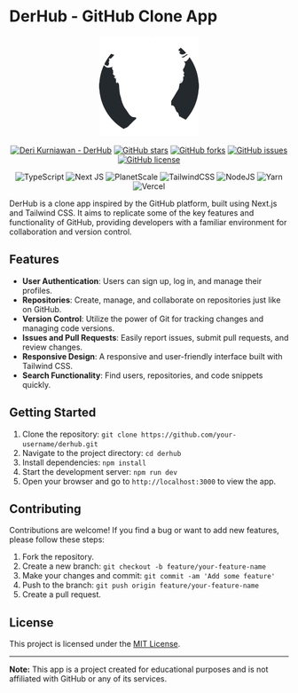# DerHub - GitHub Clone App

<div align="center">
  <img src="/public/derhub-gh-180x180.png" alt="DerHub Logo" width="180" height="180"/>
</div>

<div align="center">

[![Deri Kurniawan - DerHub](https://img.shields.io/static/v1?label=Deri%20Kurniawan&message=DerHub&color=blue&logo=github)](https://github.com/Deri-Kurniawan/derhub "Go to GitHub repo")
[![GitHub stars](https://img.shields.io/github/stars/deri-kurniawan/derhub)](https://github.com/deri-kurniawan/derhub/stargazers)
[![GitHub forks](https://img.shields.io/github/forks/deri-kurniawan/derhub)](https://github.com/deri-kurniawan/derhub/network/members)
[![GitHub issues](https://img.shields.io/github/issues/deri-kurniawan/derhub)](https://github.com/deri-kurniawan/derhub/issues)
[![GitHub license](https://img.shields.io/github/license/deri-kurniawan/derhub)](https://github.com/deri-kuniawan/derhub/blob/main/LICENSE)

![TypeScript](https://img.shields.io/badge/typescript-%23007ACC.svg?style=for-the-badge&logo=typescript&logoColor=2F74C0&color=black)
![Next JS](https://img.shields.io/badge/Next-black?style=for-the-badge&logo=next.js&logoColor=white&color=black)
![PlanetScale](https://img.shields.io/badge/planetscale-%23000000.svg?style=for-the-badge&logo=planetscale&logoColor=white&color=black)
![TailwindCSS](https://img.shields.io/badge/tailwindcss-%2338B2AC.svg?style=for-the-badge&logo=tailwind-css&logoColor=38BCF9&color=black)
![NodeJS](https://img.shields.io/badge/node.js-6DA55F?style=for-the-badge&logo=node.js&logoColor=8BBF3D&color=black)
![Yarn](https://img.shields.io/badge/yarn-%232C8EBB.svg?style=for-the-badge&logo=yarn&logoColor=2C8EBB&color=black)
![Vercel](https://img.shields.io/badge/vercel-%23000000.svg?style=for-the-badge&logo=vercel&logoColor=white&color=black)

</div>

DerHub is a clone app inspired by the GitHub platform, built using Next.js and Tailwind CSS. It aims to replicate some of the key features and functionality of GitHub, providing developers with a familiar environment for collaboration and version control.

## Features

- **User Authentication**: Users can sign up, log in, and manage their profiles.
- **Repositories**: Create, manage, and collaborate on repositories just like on GitHub.
- **Version Control**: Utilize the power of Git for tracking changes and managing code versions.
- **Issues and Pull Requests**: Easily report issues, submit pull requests, and review changes.
- **Responsive Design**: A responsive and user-friendly interface built with Tailwind CSS.
- **Search Functionality**: Find users, repositories, and code snippets quickly.

## Getting Started

1. Clone the repository: `git clone https://github.com/your-username/derhub.git`
2. Navigate to the project directory: `cd derhub`
3. Install dependencies: `npm install`
4. Start the development server: `npm run dev`
5. Open your browser and go to `http://localhost:3000` to view the app.

## Contributing

Contributions are welcome! If you find a bug or want to add new features, please follow these steps:

1. Fork the repository.
2. Create a new branch: `git checkout -b feature/your-feature-name`
3. Make your changes and commit: `git commit -am 'Add some feature'`
4. Push to the branch: `git push origin feature/your-feature-name`
5. Create a pull request.

## License

This project is licensed under the [MIT License](LICENSE).

---

**Note:** This app is a project created for educational purposes and is not affiliated with GitHub or any of its services.

